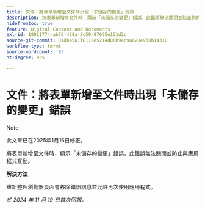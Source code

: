 ```yaml
---
title: 文件：將表單新增至文件時出現「未儲存的變更」錯誤
description: 將表單新增至文件時，顯示「未儲存的變更」錯誤，此錯誤無法關閉並防止與應用程式互動。
hidefromtoc: true
feature: Digital Content and Documents
exl-id: 18911774-ab76-458a-8c59-87695e151d2c
source-git-commit: 81dba561f8116e5214d06b94c9a620e938b14310
workflow-type: tm+mt
source-wordcount: '93'
ht-degree: 93%

---
```


# 文件：將表單新增至文件時出現「未儲存的變更」錯誤

>[!NOTE]
>
>此文章已在2025年1月16日修正。

將表單新增至文件時，顯示「未儲存的變更」錯誤，此錯誤無法關閉並防止與應用程式互動。

**解決方法**

重新整理瀏覽器頁面會移除錯誤訊息並允許再次使用應用程式。

_於 2024 年 11 月 19 日首次回報。_
